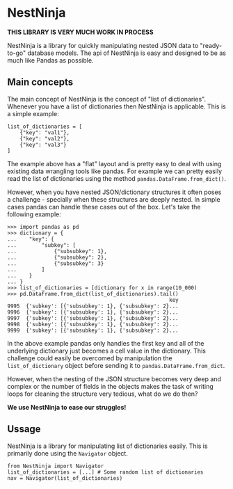 # NestNinja

**THIS LIBRARY IS VERY MUCH WORK IN PROCESS**

NestNinja is a library for quickly manipulating nested JSON data to "ready-to-go" database models. The api of NestNinja is easy and designed to be as much like Pandas as possible. 

## Main concepts
The main concept of NestNinja is the concept of "list of dictionaries". Whenever you have a list of dictionaries then NestNinja is applicable. This is a simple example: 

``` python3
list_of_dictionaries = [
    {"key": "val1"},
    {"key": "val2"},
    {"key": "val3"}
]
```

The example above has a "flat" layout and is pretty easy to deal with using existing data wrangling tools like pandas. For example we can pretty easily read the list of dictionaries using the method `pandas.DataFrame.from_dict()`. 

However, when you have nested JSON/dictionary structures it often poses a challenge - specially when these structures are deeply nested. In simple cases pandas can handle these cases out of the box. Let's take the following example: 

```python3
>>> import pandas as pd
>>> dictionary = {
...    "key": {
...        "subkey": [
...            {"subsubkey": 1},
...            {"subsubkey": 2},
...            {"subsubkey": 3}
...        ]
...    }
... }
>>> list_of_dictionaries = [dictionary for x in range(10_000)
>>> pd.DataFrame.from_dict(list_of_dictionaries).tail()
                                                    key
9995  {'subkey': [{'subsubkey': 1}, {'subsubkey': 2}...
9996  {'subkey': [{'subsubkey': 1}, {'subsubkey': 2}...
9997  {'subkey': [{'subsubkey': 1}, {'subsubkey': 2}...
9998  {'subkey': [{'subsubkey': 1}, {'subsubkey': 2}...
9999  {'subkey': [{'subsubkey': 1}, {'subsubkey': 2}...
```

In the above example pandas only handles the first key and all of the underlying dictionary just becomes a cell value in the dictionary. This challenge could easily be overcomed by manipulation the `list_of_dictionary` object before sending it to `pandas.DataFrame.from_dict`.

However, when the nesting of the JSON structure becomes very deep and complex or the number of fields in the objects makes the task of writing loops for cleaning the structure very tedious, what do we do then? 

**We use NestNinja to ease our struggles!**


## Ussage
NestNinja is a library for manipulating list of dictionaries easily. This is primarily done using the `Navigator` object. 

``` python3
from NestNinja import Navigator
list_of_dictionaries = [...] # Some random list of dictionaries
nav = Navigator(list_of_dictionaries)
```

